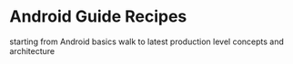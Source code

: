 # Android Guide Recipes
starting from Android basics walk to latest production level concepts and architecture  
